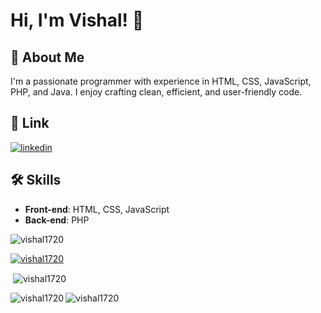 
# Hi, I'm Vishal! 👋


## 🚀 About Me
I'm a passionate programmer with experience in HTML, CSS, JavaScript, PHP, and Java. I enjoy crafting clean, efficient, and user-friendly code.


## 🔗 Link

[![linkedin](https://img.shields.io/badge/linkedin-0A66C2?style=for-the-badge&logo=linkedin&logoColor=white)](https://www.linkedin.com/in/VishalShetty17)


 


## 🛠 Skills
- **Front-end**: HTML, CSS, JavaScript 
- **Back-end**: PHP

<p align="left"> <img src="https://komarev.com/ghpvc/?username=vishal1720&label=Profile%20views&color=0e75b6&style=flat" alt="vishal1720" /> </p>
<p align="left"> <a href="https://github.com/ryo-ma/github-profile-trophy">
 <img src="https://github-profile-trophy.vercel.app/?username=vishal1720&theme=synthwave&hide_border=true&locale=en&layout=compact" alt="vishal1720" /></a> </p>

<p>&nbsp;<img align="center" src="https://github-readme-stats.vercel.app/api?username=vishal1720&show_icons=true&locale=en" alt="vishal1720" /></p>
<p><img align="left" src="https://github-readme-stats.vercel.app/api/top-langs?username=vishal1720&show_icons=true&theme=synthwave&hide_border=true&locale=en&layout=compact" alt="vishal1720" /></p>


<p><img align="center" src="https://github-readme-streak-stats.herokuapp.com/?user=vishal1720&" alt="vishal1720" /></p>

<!---
Vishal1720/Vishal1720 is a ✨ special ✨ repository because its `README.md` (this file) appears on your GitHub profile.
You can click the Preview link to take a look at your changes.
--->
